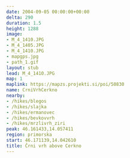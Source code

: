 ```yaml
---
date: 2004-09-05 00:00:00+00:00
delta: 290
duration: 1.5
height: 1288
image:
- M_4_1410.JPG
- M_4_1405.JPG
- M_4_1410.JPG
- mapgps.jpg
- path_1.gif
layout: stub
lead: M_4_1410.JPG
map: 1
maplink: https://mapzs.projekti.si/poi/50830
name: CrniVrhCerkno
nearby:
- /hikes/blegos
- /hikes/slajka
- /hikes/ermanovec
- /hikes/bevkovvrh
- /hikes/mrzlivrh_ziri
peak: 46.161433,14.057411
region: primorska
start: 46.171139,14.042610
title: Črni vrh above Cerkno
---
```

